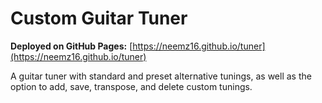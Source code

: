 # Custom Guitar Tuner
**Deployed on GitHub Pages:** [https://neemz16.github.io/tuner](https://neemz16.github.io/tuner)

A guitar tuner with standard and preset alternative tunings, as well as the option to add, save, transpose, and delete custom tunings.
